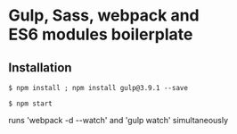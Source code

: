 # Gulp, Sass, webpack and ES6 modules boilerplate

## Installation 

```
$ npm install ; npm install gulp@3.9.1 --save
```
```
$ npm start
```
runs  'webpack -d --watch' and 'gulp watch' simultaneously
